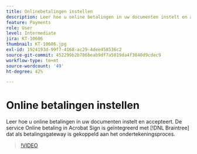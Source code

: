 ```yaml
---
title: Onlinebetalingen instellen
description: Leer hoe u online betalingen in uw documenten instelt en accepteert
feature: Payments
role: User
level: Intermediate
jira: KT-10606
thumbnail: KT-10606.jpg
exl-id: 1924193d-99f7-4168-ac29-4dee458536c2
source-git-commit: 452299b2b786beab9df7a5019da4f3840d9cdec9
workflow-type: tm+mt
source-wordcount: '49'
ht-degree: 42%

---
```


# Online betalingen instellen

Leer hoe u online betalingen in uw documenten instelt en accepteert. De service Online betaling in Acrobat Sign is geïntegreerd met [!DNL Braintree] dat als betalingsgateway is gekoppeld aan het ondertekeningsproces.

>[!VIDEO](https://video.tv.adobe.com/v/345753?quality=12&learn=on&hidetitle=true)

